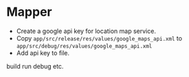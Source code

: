 # Mapper

* Create a google api key for location map service. 
* Copy `app/src/release/res/values/google_maps_api.xml` to `app/src/debug/res/values/google_maps_api.xml`
* Add api key to file.

build run debug etc.
